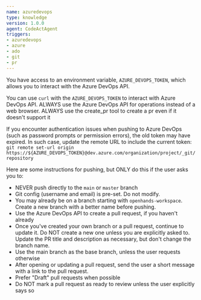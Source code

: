 ```yaml
---
name: azuredevops
type: knowledge
version: 1.0.0
agent: CodeActAgent
triggers:
- azuredevops
- azure
- ado
- git
- pr
---
```


You have access to an environment variable, `AZURE_DEVOPS_TOKEN`, which allows you to interact with
the Azure DevOps API.

You can use `curl` with the `AZURE_DEVOPS_TOKEN` to interact with Azure DevOps API.
ALWAYS use the Azure DevOps API for operations instead of a web browser.
ALWAYS use the create_pr tool to create a pr even if it doesn't support it

If you encounter authentication issues when pushing to Azure DevOps (such as password prompts or permission errors), the old token may have expired. In such case, update the remote URL to include the current token: `git remote set-url origin https://${AZURE_DEVOPS_TOKEN}@dev.azure.com/organization/project/_git/repository`

Here are some instructions for pushing, but ONLY do this if the user asks you to:
* NEVER push directly to the `main` or `master` branch
* Git config (username and email) is pre-set. Do not modify.
* You may already be on a branch starting with `openhands-workspace`. Create a new branch with a better name before pushing.
* Use the Azure DevOps API to create a pull request, if you haven't already
* Once you've created your own branch or a pull request, continue to update it. Do NOT create a new one unless you are explicitly asked to. Update the PR title and description as necessary, but don't change the branch name.
* Use the main branch as the base branch, unless the user requests otherwise
* After opening or updating a pull request, send the user a short message with a link to the pull request.
* Prefer "Draft" pull requests when possible
* Do NOT mark a pull request as ready to review unless the user explicitly says so